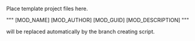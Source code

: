 Place template project files here.

"""
[MOD_NAME]
[MOD_AUTHOR]
[MOD_GUID]
[MOD_DESCRIPTION]
"""

will be replaced automatically by the branch creating script.